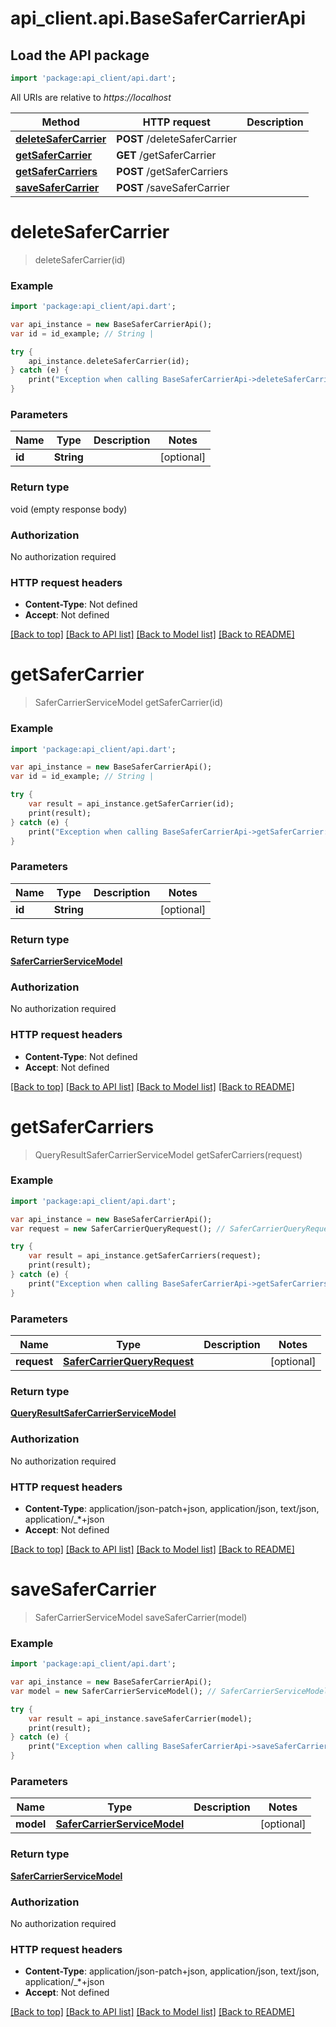 # api_client.api.BaseSaferCarrierApi

## Load the API package
```dart
import 'package:api_client/api.dart';
```

All URIs are relative to *https://localhost*

Method | HTTP request | Description
------------- | ------------- | -------------
[**deleteSaferCarrier**](BaseSaferCarrierApi.md#deleteSaferCarrier) | **POST** /deleteSaferCarrier | 
[**getSaferCarrier**](BaseSaferCarrierApi.md#getSaferCarrier) | **GET** /getSaferCarrier | 
[**getSaferCarriers**](BaseSaferCarrierApi.md#getSaferCarriers) | **POST** /getSaferCarriers | 
[**saveSaferCarrier**](BaseSaferCarrierApi.md#saveSaferCarrier) | **POST** /saveSaferCarrier | 


# **deleteSaferCarrier**
> deleteSaferCarrier(id)



### Example 
```dart
import 'package:api_client/api.dart';

var api_instance = new BaseSaferCarrierApi();
var id = id_example; // String | 

try { 
    api_instance.deleteSaferCarrier(id);
} catch (e) {
    print("Exception when calling BaseSaferCarrierApi->deleteSaferCarrier: $e\n");
}
```

### Parameters

Name | Type | Description  | Notes
------------- | ------------- | ------------- | -------------
 **id** | **String**|  | [optional] 

### Return type

void (empty response body)

### Authorization

No authorization required

### HTTP request headers

 - **Content-Type**: Not defined
 - **Accept**: Not defined

[[Back to top]](#) [[Back to API list]](../README.md#documentation-for-api-endpoints) [[Back to Model list]](../README.md#documentation-for-models) [[Back to README]](../README.md)

# **getSaferCarrier**
> SaferCarrierServiceModel getSaferCarrier(id)



### Example 
```dart
import 'package:api_client/api.dart';

var api_instance = new BaseSaferCarrierApi();
var id = id_example; // String | 

try { 
    var result = api_instance.getSaferCarrier(id);
    print(result);
} catch (e) {
    print("Exception when calling BaseSaferCarrierApi->getSaferCarrier: $e\n");
}
```

### Parameters

Name | Type | Description  | Notes
------------- | ------------- | ------------- | -------------
 **id** | **String**|  | [optional] 

### Return type

[**SaferCarrierServiceModel**](SaferCarrierServiceModel.md)

### Authorization

No authorization required

### HTTP request headers

 - **Content-Type**: Not defined
 - **Accept**: Not defined

[[Back to top]](#) [[Back to API list]](../README.md#documentation-for-api-endpoints) [[Back to Model list]](../README.md#documentation-for-models) [[Back to README]](../README.md)

# **getSaferCarriers**
> QueryResultSaferCarrierServiceModel getSaferCarriers(request)



### Example 
```dart
import 'package:api_client/api.dart';

var api_instance = new BaseSaferCarrierApi();
var request = new SaferCarrierQueryRequest(); // SaferCarrierQueryRequest | 

try { 
    var result = api_instance.getSaferCarriers(request);
    print(result);
} catch (e) {
    print("Exception when calling BaseSaferCarrierApi->getSaferCarriers: $e\n");
}
```

### Parameters

Name | Type | Description  | Notes
------------- | ------------- | ------------- | -------------
 **request** | [**SaferCarrierQueryRequest**](SaferCarrierQueryRequest.md)|  | [optional] 

### Return type

[**QueryResultSaferCarrierServiceModel**](QueryResultSaferCarrierServiceModel.md)

### Authorization

No authorization required

### HTTP request headers

 - **Content-Type**: application/json-patch+json, application/json, text/json, application/_*+json
 - **Accept**: Not defined

[[Back to top]](#) [[Back to API list]](../README.md#documentation-for-api-endpoints) [[Back to Model list]](../README.md#documentation-for-models) [[Back to README]](../README.md)

# **saveSaferCarrier**
> SaferCarrierServiceModel saveSaferCarrier(model)



### Example 
```dart
import 'package:api_client/api.dart';

var api_instance = new BaseSaferCarrierApi();
var model = new SaferCarrierServiceModel(); // SaferCarrierServiceModel | 

try { 
    var result = api_instance.saveSaferCarrier(model);
    print(result);
} catch (e) {
    print("Exception when calling BaseSaferCarrierApi->saveSaferCarrier: $e\n");
}
```

### Parameters

Name | Type | Description  | Notes
------------- | ------------- | ------------- | -------------
 **model** | [**SaferCarrierServiceModel**](SaferCarrierServiceModel.md)|  | [optional] 

### Return type

[**SaferCarrierServiceModel**](SaferCarrierServiceModel.md)

### Authorization

No authorization required

### HTTP request headers

 - **Content-Type**: application/json-patch+json, application/json, text/json, application/_*+json
 - **Accept**: Not defined

[[Back to top]](#) [[Back to API list]](../README.md#documentation-for-api-endpoints) [[Back to Model list]](../README.md#documentation-for-models) [[Back to README]](../README.md)

